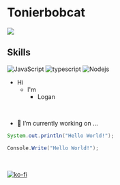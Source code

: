 # Tonierbobcat

![](https://komarev.com/ghpvc/?username=tonierbobcat) 

## Skills

![JavaScript](https://img.shields.io/badge/-JavaScript-black?style=flat-square&logo=javascript)
![typescript](https://img.shields.io/badge/TypeScript-3178C6?style=flat-square&logo=typescript&logoColor=white)
![Nodejs](https://img.shields.io/badge/-Nodejs-black?style=flat-square&logo=Node.js)

+ Hi
  * I'm
     - Logan

&nbsp;

- 🔭 I’m currently working on ...

```java
System.out.println("Hello World!");
```
```csharp
Console.Write("Hello World!");
```

&nbsp;


[![ko-fi](https://ko-fi.com/img/githubbutton_sm.svg)](https://ko-fi.com/O4O1PFEJN)

<!--
**Tonierbobcat/Tonierbobcat** is a ✨ _special_ ✨ repository because its `README.md` (this file) appears on your GitHub profile.

Here are some ideas to get you started:

- 🌱 I’m currently learning ...
- 👯 I’m looking to collaborate on ...
- 🤔 I’m looking for help with ...
- 💬 Ask me about ...
- 📫 How to reach me: ...
- 😄 Pronouns: ...
- ⚡ Fun fact: ...
-->
